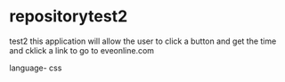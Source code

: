 # repositorytest2
test2
this application will allow the user to click a button and get the time and cklick a link to go to eveonline.com

language- css
